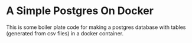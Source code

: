 # A Simple Postgres On Docker

This is some boiler plate code for making a postgres database with tables (generated from csv files) in a docker container.
